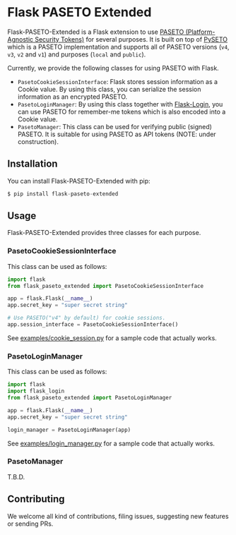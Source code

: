 # Flask PASETO Extended

Flask-PASETO-Extended is a Flask extension to use [PASETO (Platform-Agnostic Security Tokens)](https://paseto.io/) for several purposes.
It is built on top of [PySETO](https://github.com/dajiaji/pyseto) which is a PASETO implementation
and supports all of PASETO versions (`v4`, `v3`, `v2` and `v1`) and purposes (`local` and `public`).

Currently, we provide the following classes for using PASETO with Flask.

- `PasetoCookieSessionInterface`: Flask stores session information as a Cookie value.
  By using this class, you can serialize the session information as an encrypted PASETO.
- `PasetoLoginManager`: By using this class together with [Flask-Login](https://github.com/maxcountryman/flask-login),
  you can use PASETO for remember-me tokens which is also encoded into a Cookie value.
- `PasetoManager`: This class can be used for verifying public (signed) PASETO.
  It is suitable for using PASETO as API tokens (NOTE: under construction).

## Installation

You can install Flask-PASETO-Extended with pip:

```py
$ pip install flask-paseto-extended
```

## Usage

Flask-PASETO-Extended provides three classes for each purpose.

### PasetoCookieSessionInterface

This class can be used as follows:

```py
import flask
from flask_paseto_extended import PasetoCookieSessionInterface

app = flask.Flask(__name__)
app.secret_key = "super secret string"

# Use PASETO("v4" by default) for cookie sessions.
app.session_interface = PasetoCookieSessionInterface()
```

See [examples/cookie_session.py](https://github.com/dajiaji/flask-paseto-extended/blob/main/examples/cookie_session.py) for a sample code that actually works.

### PasetoLoginManager


This class can be used as follows:

```py
import flask
import flask_login
from flask_paseto_extended import PasetoLoginManager

app = flask.Flask(__name__)
app.secret_key = "super secret string"

login_manager = PasetoLoginManager(app)
```

See [examples/login_manager.py](https://github.com/dajiaji/flask-paseto-extended/blob/main/examples/login_manager.py) for a sample code that actually works.

### PasetoManager

T.B.D.

## Contributing

We welcome all kind of contributions, filing issues, suggesting new features or sending PRs.
